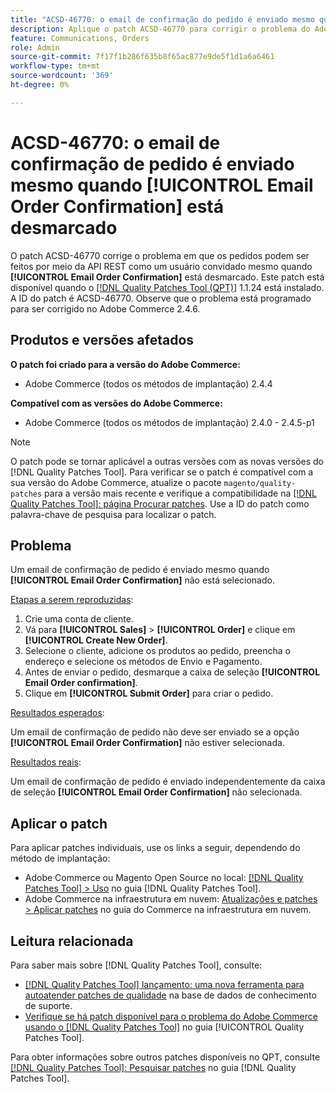 ```yaml
---
title: "ACSD-46770: o email de confirmação do pedido é enviado mesmo quando [!UICONTROL Email Order Confirmation] está desmarcado"
description: Aplique o patch ACSD-46770 para corrigir o problema do Adobe Commerce em que os emails de confirmação de pedido são enviados mesmo quando [!UICONTROL Email Order Confirmation] não está selecionado.
feature: Communications, Orders
role: Admin
source-git-commit: 7f17f1b286f635b8f65ac877e9de5f1d1a6a6461
workflow-type: tm+mt
source-wordcount: '369'
ht-degree: 0%

---
```


# ACSD-46770: o email de confirmação de pedido é enviado mesmo quando **[!UICONTROL Email Order Confirmation]** está desmarcado

O patch ACSD-46770 corrige o problema em que os pedidos podem ser feitos por meio da API REST como um usuário convidado mesmo quando **[!UICONTROL Email Order Confirmation]** está desmarcado. Este patch está disponível quando o [[!DNL Quality Patches Tool (QPT)]](https://experienceleague.adobe.com/en/docs/commerce-knowledge-base/kb/announcements/commerce-announcements/magento-quality-patches-released-new-tool-to-self-serve-quality-patches) 1.1.24 está instalado. A ID do patch é ACSD-46770. Observe que o problema está programado para ser corrigido no Adobe Commerce 2.4.6.

## Produtos e versões afetados

**O patch foi criado para a versão do Adobe Commerce:**

* Adobe Commerce (todos os métodos de implantação) 2.4.4

**Compatível com as versões do Adobe Commerce:**

* Adobe Commerce (todos os métodos de implantação) 2.4.0 - 2.4.5-p1

>[!NOTE]
>
>O patch pode se tornar aplicável a outras versões com as novas versões do [!DNL Quality Patches Tool]. Para verificar se o patch é compatível com a sua versão do Adobe Commerce, atualize o pacote `magento/quality-patches` para a versão mais recente e verifique a compatibilidade na [[!DNL Quality Patches Tool]: página Procurar patches](https://experienceleague.adobe.com/tools/commerce-quality-patches/index.html). Use a ID do patch como palavra-chave de pesquisa para localizar o patch.

## Problema

Um email de confirmação de pedido é enviado mesmo quando **[!UICONTROL Email Order Confirmation]** não está selecionado.

<u>Etapas a serem reproduzidas</u>:

1. Crie uma conta de cliente.
1. Vá para **[!UICONTROL Sales]** > **[!UICONTROL Order]** e clique em **[!UICONTROL Create New Order]**.
1. Selecione o cliente, adicione os produtos ao pedido, preencha o endereço e selecione os métodos de Envio e Pagamento.
1. Antes de enviar o pedido, desmarque a caixa de seleção **[!UICONTROL Email Order confirmation]**.
1. Clique em **[!UICONTROL Submit Order]** para criar o pedido.

<u>Resultados esperados</u>:

Um email de confirmação de pedido não deve ser enviado se a opção **[!UICONTROL Email Order Confirmation]** não estiver selecionada.

<u>Resultados reais</u>:

Um email de confirmação de pedido é enviado independentemente da caixa de seleção **[!UICONTROL Email Order Confirmation]** não selecionada.

## Aplicar o patch

Para aplicar patches individuais, use os links a seguir, dependendo do método de implantação:

* Adobe Commerce ou Magento Open Source no local: [[!DNL Quality Patches Tool] > Uso](https://experienceleague.adobe.com/docs/commerce-operations/tools/quality-patches-tool/usage.html) no guia [!DNL Quality Patches Tool].
* Adobe Commerce na infraestrutura em nuvem: [Atualizações e patches > Aplicar patches](https://experienceleague.adobe.com/docs/commerce-cloud-service/user-guide/develop/upgrade/apply-patches.html) no guia do Commerce na infraestrutura em nuvem.

## Leitura relacionada

Para saber mais sobre [!DNL Quality Patches Tool], consulte:

* [[!DNL Quality Patches Tool] lançamento: uma nova ferramenta para autoatender patches de qualidade](https://experienceleague.adobe.com/en/docs/commerce-knowledge-base/kb/announcements/commerce-announcements/magento-quality-patches-released-new-tool-to-self-serve-quality-patches) na base de dados de conhecimento de suporte.
* [Verifique se há patch disponível para o problema do Adobe Commerce usando o  [!DNL Quality Patches Tool]](/help/tools/quality-patches-tool/patches-available-in-qpt/check-patch-for-magento-issue-with-magento-quality-patches.md) no guia [!UICONTROL Quality Patches Tool].


Para obter informações sobre outros patches disponíveis no QPT, consulte [[!DNL Quality Patches Tool]: Pesquisar patches](https://experienceleague.adobe.com/tools/commerce-quality-patches/index.html) no guia [!DNL Quality Patches Tool].
